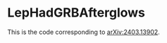 # LepHadGRBAfterglows
This is the code corresponding to [arXiv:2403.13902](https://arxiv.org/abs/2403.13902).
